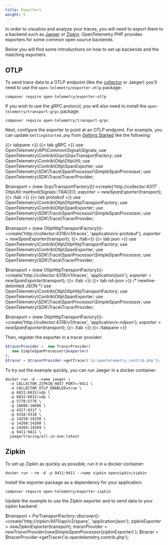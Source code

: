 ```yaml
---
title: Exporters
weight: 5
---
```


In order to visualize and analyze your traces, you will need to export them to a
backend such as [Jaeger](https://www.jaegertracing.io/) or
[Zipkin](https://zipkin.io/). OpenTelemetry PHP provides exporters for some
common open source backends.

Below you will find some introductions on how to set up backends and the
matching exporters.

## OTLP

To send trace data to a OTLP endpoint (like the [collector](/docs/collector) or
Jaeger) you'll need to use the `open-telemetry/exporter-otlp` package:

```shell
composer require open-telemetry/exporter-otlp
```

If you wish to use the gRPC protocol, you will also need to install the
`open-telemetry/transport-grpc` package:

```shell
composer require open-telemetry/transport-grpc
```

Next, configure the exporter to point at an OTLP endpoint. For example, you can
update `GettingStarted.php` from
[Getting Started](/docs/instrumentation/php/getting-started/) like the
following:

<!-- prettier-ignore-start -->
{{< tabpane >}}
{{< tab gRPC >}}
use OpenTelemetry\API\Common\Signal\Signals;
use OpenTelemetry\Contrib\Grpc\GrpcTransportFactory;
use OpenTelemetry\Contrib\Otlp\OtlpUtil;
use OpenTelemetry\Contrib\Otlp\SpanExporter;
use OpenTelemetry\SDK\Trace\SpanProcessor\SimpleSpanProcessor;
use OpenTelemetry\SDK\Trace\TracerProvider;

$transport = (new GrpcTransportFactory())->create('http://collector:4317' . OtlpUtil::method(Signals::TRACE));
$exporter = new SpanExporter($transport);
{{< /tab >}}
{{< tab protobuf >}}
use OpenTelemetry\Contrib\Otlp\OtlpHttpTransportFactory;
use OpenTelemetry\Contrib\Otlp\SpanExporter;
use OpenTelemetry\SDK\Trace\SpanProcessor\SimpleSpanProcessor;
use OpenTelemetry\SDK\Trace\TracerProvider;

$transport = (new OtlpHttpTransportFactory())->create('http://collector:4318/v1/traces', 'application/x-protobuf');
$exporter = new SpanExporter($transport);
{{< /tab>}}
{{< tab json >}}
use OpenTelemetry\Contrib\Otlp\OtlpHttpTransportFactory;
use OpenTelemetry\Contrib\Otlp\SpanExporter;
use OpenTelemetry\SDK\Trace\SpanProcessor\SimpleSpanProcessor;
use OpenTelemetry\SDK\Trace\TracerProvider;

$transport = (new OtlpHttpTransportFactory())->create('http://collector:4318/v1/traces', 'application/json');
$exporter = new SpanExporter($transport);
{{< /tab >}}
{{< tab nd-json >}}
/* newline-delimited JSON */
use OpenTelemetry\Contrib\Otlp\OtlpHttpTransportFactory;
use OpenTelemetry\Contrib\Otlp\SpanExporter;
use OpenTelemetry\SDK\Trace\SpanProcessor\SimpleSpanProcessor;
use OpenTelemetry\SDK\Trace\TracerProvider;

$transport = (new OtlpHttpTransportFactory())->create('http://collector:4318/v1/traces', 'application/x-ndjson');
$exporter = new SpanExporter($transport);
{{< /tab >}}
{{< /tabpane >}}
<!-- prettier-ignore-end -->

Then, register the exporter in a tracer provider:

```php
$tracerProvider =  new TracerProvider(
   new SimpleSpanProcessor($exporter)
);
$tracer = $tracerProvider->getTracer('io.opentelemetry.contrib.php');
```

To try out the example quickly, you can run Jaeger in a docker container:

```shell
docker run -d --name jaeger \
  -e COLLECTOR_ZIPKIN_HOST_PORT=:9411 \
  -e COLLECTOR_OTLP_ENABLED=true \
  -p 6831:6831/udp \
  -p 6832:6832/udp \
  -p 5778:5778 \
  -p 16686:16686 \
  -p 4317:4317 \
  -p 4318:4318 \
  -p 14250:14250 \
  -p 14268:14268 \
  -p 14269:14269 \
  -p 9411:9411 \
  jaegertracing/all-in-one:latest
```

## Zipkin

To set up Zipkin as quickly as possible, run it in a docker container:

```shell
docker run --rm -d -p 9411:9411 --name zipkin openzipkin/zipkin
```

Install the exporter package as a dependency for your application:

```shell
composer require open-telemetry/exporter-zipkin
```

Update the example to use the Zipkin exporter and to send data to your zipkin
backend:

<!-- prettier-ignore-start -->
$transport = PsrTransportFactory::discover()->create('http://zipkin:9411/api/v2/spans', 'application/json');
$zipkinExporter = new ZipkinExporter($transport);
$tracerProvider =  new TracerProvider(
    new SimpleSpanProcessor($zipkinExporter)
);
$tracer = $tracerProvider->getTracer('io.opentelemetry.contrib.php');
<!-- prettier-ignore-end -->
